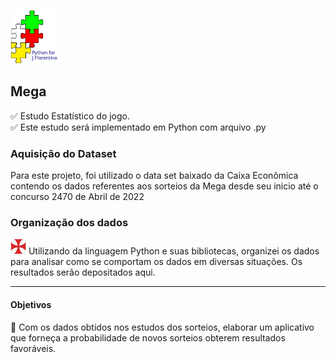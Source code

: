 ![AssinaturaPython-2022](https://github.com/joaoflorentino/Novo_Mega2022/blob/main/figs/AssinaturaPython-2022-Small.png)

## Mega
✅ Estudo Estatístico do jogo.<br> 
✅ Este estudo será implementado em Python com arquivo .py
### Aquisição do Dataset
Para este projeto, foi utilizado o data set  baixado da Caixa Econômica contendo os dados referentes aos sorteios da Mega desde seu inicio até o concurso 2470 de Abril de 2022
### Organização dos dados
![CruzTemplo](https://github.com/joaoflorentino/Novo_Mega2022/blob/main/figs/CruzTemplariaSmall03.png)
Utilizando da linguagem Python e suas bibliotecas, organizei os dados para analisar como se comportam os dados em diversas situações. 
Os resultados serão depositados aqui.
***
#### Objetivos
🧩 Com os dados obtidos nos estudos dos sorteios, elaborar um aplicativo que forneça a probabilidade de novos sorteios obterem resultados favoráveis.
